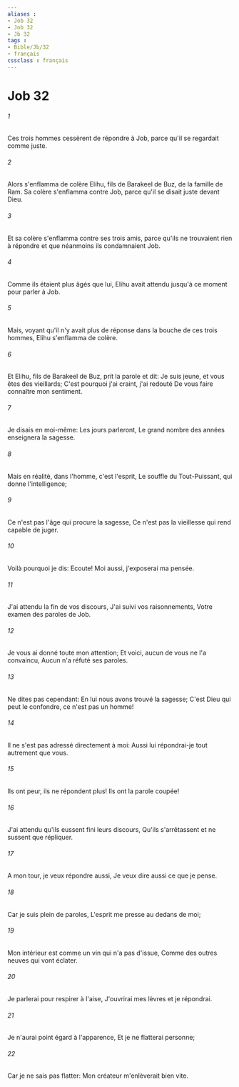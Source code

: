 ```yaml
---
aliases : 
- Job 32
- Job 32
- Jb 32
tags : 
- Bible/Jb/32
- français
cssclass : français
---
```


# Job 32

###### 1
Ces trois hommes cessèrent de répondre à Job, parce qu'il se regardait comme juste.
###### 2
Alors s'enflamma de colère Elihu, fils de Barakeel de Buz, de la famille de Ram. Sa colère s'enflamma contre Job, parce qu'il se disait juste devant Dieu.
###### 3
Et sa colère s'enflamma contre ses trois amis, parce qu'ils ne trouvaient rien à répondre et que néanmoins ils condamnaient Job.
###### 4
Comme ils étaient plus âgés que lui, Elihu avait attendu jusqu'à ce moment pour parler à Job.
###### 5
Mais, voyant qu'il n'y avait plus de réponse dans la bouche de ces trois hommes, Elihu s'enflamma de colère.
###### 6
Et Elihu, fils de Barakeel de Buz, prit la parole et dit: Je suis jeune, et vous êtes des vieillards; C'est pourquoi j'ai craint, j'ai redouté De vous faire connaître mon sentiment.
###### 7
Je disais en moi-même: Les jours parleront, Le grand nombre des années enseignera la sagesse.
###### 8
Mais en réalité, dans l'homme, c'est l'esprit, Le souffle du Tout-Puissant, qui donne l'intelligence;
###### 9
Ce n'est pas l'âge qui procure la sagesse, Ce n'est pas la vieillesse qui rend capable de juger.
###### 10
Voilà pourquoi je dis: Ecoute! Moi aussi, j'exposerai ma pensée.
###### 11
J'ai attendu la fin de vos discours, J'ai suivi vos raisonnements, Votre examen des paroles de Job.
###### 12
Je vous ai donné toute mon attention; Et voici, aucun de vous ne l'a convaincu, Aucun n'a réfuté ses paroles.
###### 13
Ne dites pas cependant: En lui nous avons trouvé la sagesse; C'est Dieu qui peut le confondre, ce n'est pas un homme!
###### 14
Il ne s'est pas adressé directement à moi: Aussi lui répondrai-je tout autrement que vous.
###### 15
Ils ont peur, ils ne répondent plus! Ils ont la parole coupée!
###### 16
J'ai attendu qu'ils eussent fini leurs discours, Qu'ils s'arrêtassent et ne sussent que répliquer.
###### 17
A mon tour, je veux répondre aussi, Je veux dire aussi ce que je pense.
###### 18
Car je suis plein de paroles, L'esprit me presse au dedans de moi;
###### 19
Mon intérieur est comme un vin qui n'a pas d'issue, Comme des outres neuves qui vont éclater.
###### 20
Je parlerai pour respirer à l'aise, J'ouvrirai mes lèvres et je répondrai.
###### 21
Je n'aurai point égard à l'apparence, Et je ne flatterai personne;
###### 22
Car je ne sais pas flatter: Mon créateur m'enlèverait bien vite.
